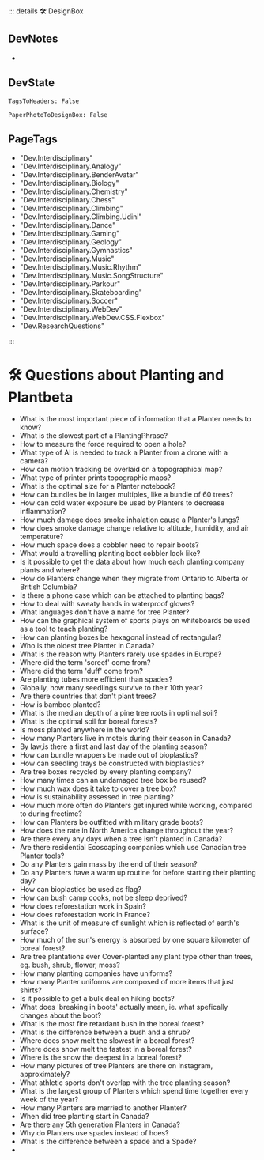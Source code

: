 ::: details 🛠 <dev>DesignBox</dev> 

## DevNotes
- 

## DevState

`TagsToHeaders: False`

`PaperPhotoToDesignBox: False`

<h2>PageTags</h2>

- "Dev.Interdisciplinary"
- "Dev.Interdisciplinary.Analogy"
- "Dev.Interdisciplinary.BenderAvatar"
- "Dev.Interdisciplinary.Biology"
- "Dev.Interdisciplinary.Chemistry"
- "Dev.Interdisciplinary.Chess"
- "Dev.Interdisciplinary.Climbing"
- "Dev.Interdisciplinary.Climbing.Udini"
- "Dev.Interdisciplinary.Dance"
- "Dev.Interdisciplinary.Gaming"
- "Dev.Interdisciplinary.Geology"
- "Dev.Interdisciplinary.Gymnastics"
- "Dev.Interdisciplinary.Music"
- "Dev.Interdisciplinary.Music.Rhythm"
- "Dev.Interdisciplinary.Music.SongStructure"
- "Dev.Interdisciplinary.Parkour"
- "Dev.Interdisciplinary.Skateboarding"
- "Dev.Interdisciplinary.Soccer"
- "Dev.Interdisciplinary.WebDev"
- "Dev.Interdisciplinary.WebDev.CSS.Flexbox"
- "Dev.ResearchQuestions"

:::

# 🛠 Questions about Planting and Plantbeta

- What is the most important piece of information that a Planter needs to know?
- What is the slowest part of a PlantingPhrase?
- How to measure the force required to open a hole?
- What type of AI is needed to track a Planter from a drone with a camera?
- How can motion tracking be overlaid on a topographical map?
- What type of printer prints topographic maps?
- What is the optimal size for a Planter notebook?
- How can bundles be in larger multiples, like a bundle of 60 trees?
- How can cold water exposure be used by Planters to decrease inflammation?
- How much damage does smoke inhalation cause a Planter's lungs?
- How does smoke damage change relative to altitude, humidity, and air temperature?
- How much space does a cobbler need to repair boots?
- What would a travelling planting boot cobbler look like?
- Is it possible to get the data about how much each planting company plants and where?
- How do Planters change when they migrate from Ontario to Alberta or British Columbia? 
- Is there a phone case which can be attached to planting bags?
- How to deal with sweaty hands in waterproof gloves?
- What languages don't have a name for tree Planter?
- How can the graphical system of sports plays on whiteboards be used as a tool to teach planting?
- How can planting boxes be hexagonal instead of rectangular?
- Who is the oldest tree Planter in Canada?
- What is the reason why Planters rarely use spades in Europe? 
- Where did the term 'screef' come from?
- Where did the term 'duff' come from?
- Are planting tubes more efficient than spades?
- Globally, how many seedlings survive to their 10th year?
- Are there countries that don't plant trees?
- How is bamboo planted?
- What is the median depth of a pine tree roots in optimal soil? 
- What is the optimal soil for boreal forests?
- Is moss planted anywhere in the world?
- How many Planters live in motels during their season in Canada? 
- By law,is there a first and last day of the planting season?  
- How can bundle wrappers be made out of bioplastics?
- How can seedling trays be constructed with bioplastics?
- Are tree boxes recycled by every planting company?
- How many times can an undamaged tree box be reused?
- How much wax does it take to cover a tree box? 
- How is sustainability assessed in tree planting?
- How much more often do Planters get injured while working, compared to during freetime?
-  How can Planters be outfitted with military grade boots?
- How does the rate in North America change throughout the year? 
- Are there every any days when a tree isn't planted in Canada?
- Are there residential Ecoscaping companies which use Canadian tree Planter tools? 
- Do any Planters gain mass by the end of their season? 
- Do any Planters have a warm up routine for before starting their planting day?
- How can bioplastics be used as flag?
- How can bush camp cooks, not be sleep deprived?
- How does reforestation work in Spain?
- How does reforestation work in France?
- What is the unit of measure of sunlight which is reflected of earth's surface?
- How much of the sun's energy is absorbed by one square kilometer of boreal forest?
- Are tree plantations ever Cover-planted any plant type other than trees, eg. bush, shrub, flower, moss? 
- How many planting companies have uniforms?
- How many Planter uniforms are composed of more items that just shirts? 
- Is it possible to get a bulk deal on hiking boots?
- What does 'breaking in boots' actually mean, ie. what spefically changes about the boot?
- What is the most fire retardant bush in the boreal forest? 
- What is the difference between a bush and a shrub?
- Where does snow melt the slowest in a boreal forest?
- Where does snow melt the fastest in a boreal forest?
- Where is the snow the deepest in a boreal forest?
- How many pictures of tree Planters are there on Instagram, approximately?
- What athletic sports don't overlap with the tree planting season?
- What is the largest group of Planters which spend time together every week of the year?
- How many Planters are married to another Planter?
- When did tree planting start in Canada?
- Are there any 5th generation Planters in Canada?
- Why do Planters use spades instead of hoes?
- What is the difference between a spade and a Spade?
- 
